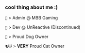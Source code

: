 ### cool thing about me :)
`👾` > Admin @ MBB Gaming

`🤖` > Dev @ UnReactive (Discontinued)

`🐶` > Proud Dog Owner

`🐈🐱` > **VERY** Proud Cat Owner

<!--
`💻` > Software Engineer @ GateDev
-->
